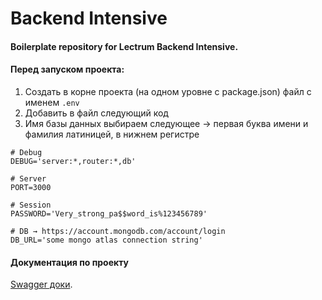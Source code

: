 # Backend Intensive

#### Boilerplate repository for Lectrum Backend Intensive.

#### Перед запуском проекта:

1. Создать в корне проекта (на одном уровне с package.json) файл с именем `.env`
2. Добавить в файл следующий код
3. Имя базы данных выбираем следующее → первая буква имени и фамилия латиницей, в нижнем регистре

```
# Debug
DEBUG='server:*,router:*,db'

# Server
PORT=3000

# Session
PASSWORD='Very_strong_pa$$word_is%123456789'

# DB → https://account.mongodb.com/account/login
DB_URL='some mongo atlas connection string'
```

#### Документация по проекту

[Swagger доки](https://lab.lectrum.io/school/docs/).
